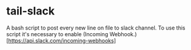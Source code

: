 # tail-slack
A bash script to post every new line on file to slack channel. To use this script it's necessary to enable (Incoming Webhook.)[https://api.slack.com/incoming-webhooks]
